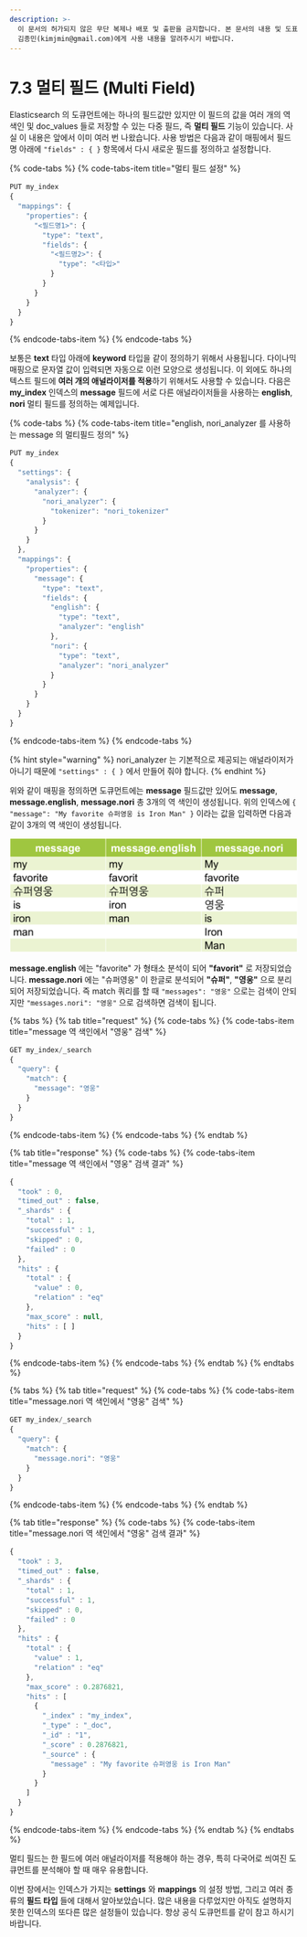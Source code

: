 ```yaml
---
description: >-
  이 문서의 허가되지 않은 무단 복제나 배포 및 출판을 금지합니다. 본 문서의 내용 및 도표 등을 인용하고자 하는 경우 출처를 명시하고
  김종민(kimjmin@gmail.com)에게 사용 내용을 알려주시기 바랍니다.
---
```


# 7.3 멀티 필드 \(Multi Field\)

  Elasticsearch 의 도큐먼트에는 하나의 필드값만 있지만 이 필드의 값을 여러 개의 역 색인 및 doc\_values 들로 저장할 수 있는 다중 필드, 즉 **멀티 필드** 기능이 있습니다. 사실 이 내용은 앞에서 이미 여러 번 나왔습니다. 사용 방법은 다음과 같이 매핑에서 필드명 아래에 `"fields" : { }` 항목에서 다시 새로운 필드를 정의하고 설정합니다.

{% code-tabs %}
{% code-tabs-item title="멀티 필드 설정" %}
```javascript
PUT my_index
{
  "mappings": {
    "properties": {
      "<필드명1>": {
        "type": "text",
        "fields": {
          "<필드명2>": {
            "type": "<타입>"
          }
        }
      }
    }
  }
}
```
{% endcode-tabs-item %}
{% endcode-tabs %}

  보통은 **text** 타입 아래에 **keyword** 타입을 같이 정의하기 위해서 사용됩니다. 다이나믹 매핑으로 문자열 값이 입력되면 자동으로 이런 모양으로 생성됩니다. 이 외에도 하나의 텍스트 필드에 **여러 개의 애널라이저를 적용**하기 위해서도 사용할 수 있습니다. 다음은 **my\_index** 인덱스의 **message** 필드에 서로 다른 애널라이저들을 사용하는 **english**, **nori** 멀티 필드를 정의하는 예제입니다.

{% code-tabs %}
{% code-tabs-item title="english, nori\_analyzer 를 사용하는 message 의 멀티필드 정의" %}
```javascript
PUT my_index
{
  "settings": {
    "analysis": {
      "analyzer": {
        "nori_analyzer": {
          "tokenizer": "nori_tokenizer"
        }
      }
    }
  },
  "mappings": {
    "properties": {
      "message": {
        "type": "text",
        "fields": {
          "english": {
            "type": "text",
            "analyzer": "english"
          },
          "nori": {
            "type": "text",
            "analyzer": "nori_analyzer"
          }
        }
      }
    }
  }
}
```
{% endcode-tabs-item %}
{% endcode-tabs %}

{% hint style="warning" %}
nori\_analyzer 는 기본적으로 제공되는 애널라이저가 아니기 때문에 `"settings" : { }` 에서 만들어 줘야 합니다.
{% endhint %}

위와 같이 매핑을 정의하면 도큐먼트에는 **message** 필드값만 있어도 **message**, **message.english**, **message.nori** 총 3개의 역 색인이 생성됩니다. 위의 인덱스에 `{ "message": "My favorite 슈퍼영웅 is Iron Man" }` 이라는 값을 입력하면 다음과 같이 3개의 역 색인이 생성됩니다.

![message, message.english, message.nori &#xBA40;&#xD2F0; &#xD544;&#xB4DC; &#xC5ED; &#xC0C9;&#xC778;](../.gitbook/assets/07-14.png)

  **message.english** 에는 "favorite" 가 형태소 분석이 되어 **"favorit"** 로 저장되었습니다. **message.nori** 에는 "슈퍼영웅" 이 한글로 분석되어 **"슈퍼"**, **"영웅"** 으로 분리되어 저장되었습니다. 즉 match 쿼리를 할 때 `"messages": "영웅"` 으로는 검색이 안되지만 `"messages.nori": "영웅"` 으로 검색하면 검색이 됩니다.

{% tabs %}
{% tab title="request" %}
{% code-tabs %}
{% code-tabs-item title="message 역 색인에서 \"영웅\" 검색" %}
```javascript
GET my_index/_search
{
  "query": {
    "match": {
      "message": "영웅"
    }
  }
}
```
{% endcode-tabs-item %}
{% endcode-tabs %}
{% endtab %}

{% tab title="response" %}
{% code-tabs %}
{% code-tabs-item title="message 역 색인에서 \"영웅\" 검색 결과" %}
```javascript
{
  "took" : 0,
  "timed_out" : false,
  "_shards" : {
    "total" : 1,
    "successful" : 1,
    "skipped" : 0,
    "failed" : 0
  },
  "hits" : {
    "total" : {
      "value" : 0,
      "relation" : "eq"
    },
    "max_score" : null,
    "hits" : [ ]
  }
}
```
{% endcode-tabs-item %}
{% endcode-tabs %}
{% endtab %}
{% endtabs %}

{% tabs %}
{% tab title="request" %}
{% code-tabs %}
{% code-tabs-item title="message.nori 역 색인에서 \"영웅\" 검색" %}
```javascript
GET my_index/_search
{
  "query": {
    "match": {
      "message.nori": "영웅"
    }
  }
}
```
{% endcode-tabs-item %}
{% endcode-tabs %}
{% endtab %}

{% tab title="response" %}
{% code-tabs %}
{% code-tabs-item title="message.nori 역 색인에서 \"영웅\" 검색 결과" %}
```javascript
{
  "took" : 3,
  "timed_out" : false,
  "_shards" : {
    "total" : 1,
    "successful" : 1,
    "skipped" : 0,
    "failed" : 0
  },
  "hits" : {
    "total" : {
      "value" : 1,
      "relation" : "eq"
    },
    "max_score" : 0.2876821,
    "hits" : [
      {
        "_index" : "my_index",
        "_type" : "_doc",
        "_id" : "1",
        "_score" : 0.2876821,
        "_source" : {
          "message" : "My favorite 슈퍼영웅 is Iron Man"
        }
      }
    ]
  }
}
```
{% endcode-tabs-item %}
{% endcode-tabs %}
{% endtab %}
{% endtabs %}

  멀티 필드는 한 필드에 여러 애널라이저를 적용해야 하는 경우, 특히 다국어로 씌여진 도큐먼트를 분석해야 할 때 매우 유용합니다.

  이번 장에서는 인덱스가 가지는 **settings** 와 **mappings** 의 설정 방법, 그리고 여러 종류의 **필드 타입** 들에 대해서 알아보았습니다. 많은 내용을 다루었지만 아직도 설명하지 못한 인덱스의 또다른 많은 설정들이 있습니다. 항상 공식 도큐먼트를 같이 참고 하시기 바랍니다.

